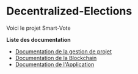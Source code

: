 # Decentralized-Elections

Voici le projet Smart-Vote

**Liste des documentation**
- [Documentation de la gestion de projet](docs/README.md)
- [Documentation de la Blockchain](Blockchain/README.md)
- [Documentation de l'Application](Application/README.md)


